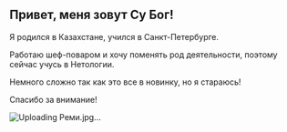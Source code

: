## Привет, меня зовут Су Бог!

Я родился в Казахстане, учился в Санкт-Петербурге.

Работаю шеф-поваром и хочу поменять род деятельности, поэтому сейчас учусь в Нетологии.

Немного сложно так как это все в новинку, но я стараюсь!

Спасибо за внимание!

![Uploading Реми.jpg…]()
